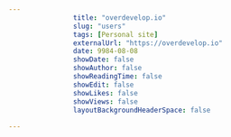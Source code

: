 ---
                title: "overdevelop.io"
                slug: "users"
                tags: [Personal site]
                externalUrl: "https://overdevelop.io"
                date: 9984-08-08
                showDate: false
                showAuthor: false
                showReadingTime: false
                showEdit: false
                showLikes: false
                showViews: false
                layoutBackgroundHeaderSpace: false
                ---
